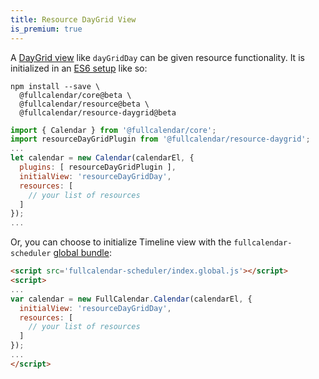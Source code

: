 ```yaml
---
title: Resource DayGrid View
is_premium: true
---
```


A [DayGrid view](daygrid-view) like `dayGridDay` can be given resource functionality. It is initialized in an [ES6 setup](initialize-es6) like so:

```
npm install --save \
  @fullcalendar/core@beta \
  @fullcalendar/resource@beta \
  @fullcalendar/resource-daygrid@beta
```

```js
import { Calendar } from '@fullcalendar/core';
import resourceDayGridPlugin from '@fullcalendar/resource-daygrid';
...
let calendar = new Calendar(calendarEl, {
  plugins: [ resourceDayGridPlugin ],
  initialView: 'resourceDayGridDay',
  resources: [
    // your list of resources
  ]
});
...
```

Or, you can choose to initialize Timeline view with the `fullcalendar-scheduler` [global bundle](initialize-globals):

```html
<script src='fullcalendar-scheduler/index.global.js'></script>
<script>
...
var calendar = new FullCalendar.Calendar(calendarEl, {
  initialView: 'resourceDayGridDay',
  resources: [
    // your list of resources
  ]
});
...
</script>
```
